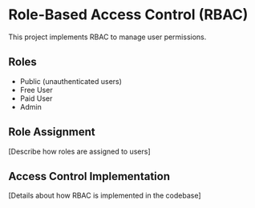 # Role-Based Access Control (RBAC)

This project implements RBAC to manage user permissions.

## Roles

- Public (unauthenticated users)
- Free User
- Paid User
- Admin

## Role Assignment

[Describe how roles are assigned to users]

## Access Control Implementation

[Details about how RBAC is implemented in the codebase]
